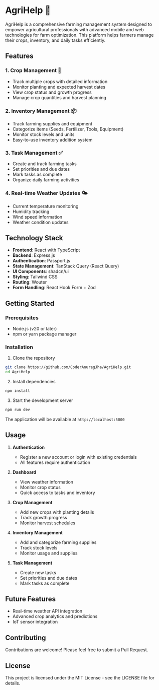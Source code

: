 # AgriHelp 🌾

AgriHelp is a comprehensive farming management system designed to empower agricultural professionals with advanced mobile and web technologies for farm optimization. This platform helps farmers manage their crops, inventory, and daily tasks efficiently.

## Features

### 1. Crop Management 🌱
- Track multiple crops with detailed information
- Monitor planting and expected harvest dates
- View crop status and growth progress
- Manage crop quantities and harvest planning

### 2. Inventory Management 📦
- Track farming supplies and equipment
- Categorize items (Seeds, Fertilizer, Tools, Equipment)
- Monitor stock levels and units
- Easy-to-use inventory addition system

### 3. Task Management ✅
- Create and track farming tasks
- Set priorities and due dates
- Mark tasks as complete
- Organize daily farming activities

### 4. Real-time Weather Updates 🌤️
- Current temperature monitoring
- Humidity tracking
- Wind speed information
- Weather condition updates

## Technology Stack

- **Frontend**: React with TypeScript
- **Backend**: Express.js
- **Authentication**: Passport.js
- **State Management**: TanStack Query (React Query)
- **UI Components**: shadcn/ui
- **Styling**: Tailwind CSS
- **Routing**: Wouter
- **Form Handling**: React Hook Form + Zod

## Getting Started

### Prerequisites
- Node.js (v20 or later)
- npm or yarn package manager

### Installation

1. Clone the repository
```bash
git clone https://github.com/CoderAnuragJha/AgriHelp.git
cd AgriHelp
```

2. Install dependencies
```bash
npm install
```

3. Start the development server
```bash
npm run dev
```

The application will be available at `http://localhost:5000`

## Usage

1. **Authentication**
   - Register a new account or login with existing credentials
   - All features require authentication

2. **Dashboard**
   - View weather information
   - Monitor crop status
   - Quick access to tasks and inventory

3. **Crop Management**
   - Add new crops with planting details
   - Track growth progress
   - Monitor harvest schedules

4. **Inventory Management**
   - Add and categorize farming supplies
   - Track stock levels
   - Monitor usage and supplies

5. **Task Management**
   - Create new tasks
   - Set priorities and due dates
   - Mark tasks as complete

## Future Features

- Real-time weather API integration
- Advanced crop analytics and predictions
- IoT sensor integration

## Contributing

Contributions are welcome! Please feel free to submit a Pull Request.

## License

This project is licensed under the MIT License - see the LICENSE file for details.